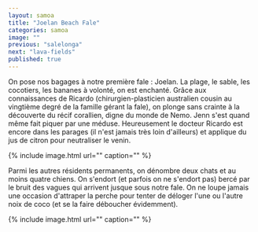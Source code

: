 ```yaml
---
layout: samoa
title: "Joelan Beach Fale"
categories: samoa
image: ""
previous: "salelonga"
next: "lava-fields"
published: true
---
```


On pose nos bagages à notre première fale : Joelan. La plage, le sable, les cocotiers, les bananes à volonté, on est enchanté. Grâce aux connaissances de Ricardo (chirurgien-plasticien australien cousin au vingtième degré de la famille gérant la fale), on plonge sans crainte à la découverte du récif corallien, digne du monde de Nemo. Jenn s'est quand même fait piquer par une méduse. Heureusement le docteur Ricardo est encore dans les parages (il n'est jamais très loin d'ailleurs) et applique du jus de citron pour neutraliser le venin.

{% include image.html url="" caption="" %}

Parmi les autres résidents permanents, on dénombre deux chats et au moins quatre chiens. On s'endort (et parfois on ne s'endort pas) bercé par le bruit des vagues qui arrivent jusque sous notre fale. On ne loupe jamais une occasion d'attraper la perche pour tenter de déloger l'une ou l'autre noix de coco (et se la faire déboucher évidemment). 

{% include image.html url="" caption="" %}